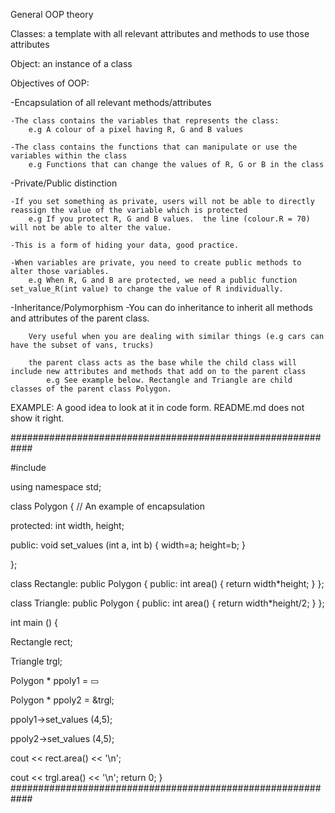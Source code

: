 General OOP theory

Classes: a template with all relevant attributes and methods to use those attributes

Object: an instance of a class

Objectives of OOP:

-Encapsulation of all relevant methods/attributes

    -The class contains the variables that represents the class:
        e.g A colour of a pixel having R, G and B values
        
    -The class contains the functions that can manipulate or use the variables within the class
        e.g Functions that can change the values of R, G or B in the class
        
-Private/Public distinction

    -If you set something as private, users will not be able to directly reassign the value of the variable which is protected
        e.g If you protect R, G and B values.  the line (colour.R = 70) will not be able to alter the value.
        
    -This is a form of hiding your data, good practice.
    
    -When variables are private, you need to create public methods to alter those variables.
        e.g When R, G and B are protected, we need a public function set_value_R(int value) to change the value of R individually.
    
-Inheritance/Polymorphism
    -You can do inheritance to inherit all methods and attributes of the parent class.
    
        Very useful when you are dealing with similar things (e.g cars can have the subset of vans, trucks)
        
        the parent class acts as the base while the child class will include new attributes and methods that add on to the parent class
            e.g See example below. Rectangle and Triangle are child classes of the parent class Polygon.

EXAMPLE: A good idea to look at it in code form. README.md does not show it right.

############################################################

#include <iostream>

using namespace std;

class Polygon {                     // An example of encapsulation

  protected:
    int width, height;
    
  public:
    void set_values (int a, int b)
      { width=a; height=b; }
      
};

class Rectangle: public Polygon {
  public:
    int area()
      { return width*height; }
};

class Triangle: public Polygon {
  public:
    int area()
      { return width*height/2; }
};

int main () {

  Rectangle rect;
  
  Triangle trgl;
  
  Polygon * ppoly1 = &rect;
  
  Polygon * ppoly2 = &trgl;
  
  ppoly1->set_values (4,5);
  
  ppoly2->set_values (4,5);
  
  cout << rect.area() << '\n';
  
  cout << trgl.area() << '\n';
  return 0;
}
############################################################
